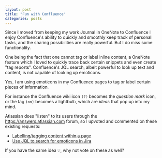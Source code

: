 ```yaml
---
layout: post
title: "Fun with Confluence"
categories: posts
---
```


Since I moved from keeping my work Journal in OneNote to Confluence I enjoy Confluence's ability to quickly and smoothly keep track of personal tasks, and the sharing possibilities are really powerful. But I do miss some functionality. 

One being the fact that one cannot tag or label inline content, a OneNote feature which I loved to quickly trace back certain snippets and even create "tag reports". Confluence's JQL search, albeit powerful to look up text and content, is not capable of looking up emoticons.

Yes, I am using emoticons in my Confluence pages to tag or label certain pieces of information.

For instance the Confluence wiki icon `(?)` becomes the _question mark_ icon, or the tag `(on)` becomes a lightbulb, which are _ideas_ that pop up into my mind.

Atlassian does "listen" to its users through the <https://answers.atlassian.com> forum, so I upvoted and commented on these existing requests:

- [Labelling/tagging content within a page](https://answers.atlassian.com/questions/36175962/answers/38512181?flashId=-117494734)
- [Use JQL to search for emoticons in Jira](https://answers.atlassian.com/questions/38057996/use-jql-to-search-for-emoticons-in-jira)

If you have the same idea :bulb:, why not vote on these as well?
